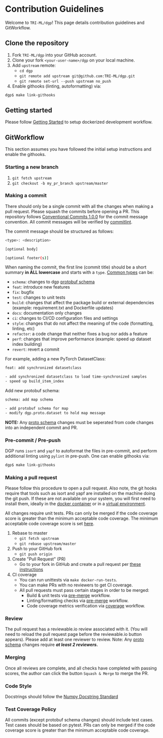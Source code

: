 # Contribution Guidelines

Welcome to `TRI-ML/dgp`! This page details contribution guidelines and GitWorkflow.

## Clone the repository

1. Fork `TRI-ML/dgp` into your GitHub account.
2. Clone your fork `<your-user-name>/dgp` on your local machine.
3. Add `upstream` remote:
   - `cd dgp`
   - `git remote add upstream git@github.com:TRI-ML/dgp.git`
   - `git remote set-url --push upstream no_push`
4. Enable githooks (linting, autoformatting) via:

```sh
dgp$ make link-githooks
```

## Getting started

Please follow [Getting Started](GETTING_STARTED.md) to setup dockerized development workflow.

## GitWorkflow

This section assumes you have followed the initial setup instructions and enable the githooks.

### Starting a new branch

1. `git fetch upstream`
2. `git checkout -b my_pr_branch upstream/master`

### Making a commit

There should only be a single commit with all the changes when making a pull request. Please squash the commits before opening a PR.
This repository follows [Conventional Commits 1.0.0](https://www.conventionalcommits.org/en/v1.0.0/) for the commit message convention. All commit messages will be verified by [commitlint](https://github.com/conventional-changelog/commitlint).

The commit message should be structured as follows:

```sh
<type>: <description>

[optional body]

[optional footer(s)]
```

When naming the commit, the first line (commit title) should be a short summary **in ALL lowercase** and starts with a `type`. [Common types](https://github.com/conventional-changelog/commitlint/tree/master/@commitlint/config-conventional#type-enum) can be:

- `schema`: changes to dgp [protobuf schema](https://github.com/TRI-ML/dgp/tree/master/dgp/proto)
- `feat`: introduce new features
- `fix`: bugfix
- `test`: changes to unit tests
- `build`: changes that affect the package build or external dependencies (example: requirement.txt and Dockerfile updates)
- `docs`: documentation only changes
- `ci`: changes to CI/CD configuration files and settings
- `style`: changes that do not affect the meaning of the code (formatting, linting, etc)
- `refactor`: a code change that neither fixes a bug nor adds a feature
- `perf`: changes that improve performance (example: speed up dataset index building)
- `revert`: revert a commit

For example, adding a new PyTorch DatasetClass:

```sh
feat: add synchronized datasetclass

- add synchronized datasetclass to load time-synchronized samples
- speed up build_item_index
```

Add new protobuf schema:

```sh
schema: add map schema

- add protobuf schema for map
- modify dgp.proto.dataset to hold map message
```

**NOTE:** Any [proto schema](../dgp/proto) changes must be seperated from code changes into an independent commit and PR.

### Pre-commit / Pre-push

DGP runs `isort` and `yapf` to autoformat the files in pre-commit, and perform additional linting using `pylint` in pre-push. One can enable githooks via:

```sh
dgp$ make link-githooks
```

### Making a pull request

Please follow this procedure to open a pull request. Also note, the git hooks require that tools such as isort and yapf are installed on the machine doing the git push. If these are not available on your system, you will first need to install them, ideally in the [docker container](GETTING_STARTED.md#markdown-develop-within-docker) or in a [virtual environment](VIRTUAL_ENV.md).

All changes require unit tests. PRs can only be merged if the code coverage score is greater than the minimum acceptable code coverage. The minimum acceptable code coverage score is set [here](https://github.com/TRI-ML/dgp/blob/master/.github/workflows/coverage.yml#L15).

1. Rebase to master
   - `git fetch upstream`
   - `git rebase upstream/master`
2. Push to your GitHub fork
   - `git push origin`
3. Create "Pull Request" (PR)
   - Go to your fork in GitHub and create a pull request per [these instructions](https://docs.github.com/en/github/collaborating-with-issues-and-pull-requests/creating-a-pull-request)
4. CI coverage
   - You can run unittests via `make docker-run-tests`.
   - You can make PRs with no reviewers to get CI coverage.
   - All pull requests must pass certain stages in order to be merged:
     - Build & unit tests via [pre-merge](https://github.com/TRI-ML/dgp/actions/workflows/pre-merge.yml) workflow.
     - Linting/formatting checks via [pre-merge](https://github.com/TRI-ML/dgp/actions/workflows/pre-merge.yml) workflow.
     - Code coverage metrics verification via [coverage](https://github.com/TRI-ML/dgp/actions/workflows/coverage.yml) workflow.

### Review

The pull request has a reviewable.io review associated with it. (You will need to reload the pull request page before the reviewable.io button appears). Please add at least one reviewer to review.
Note: Any [proto schema](../dgp/proto) changes require _**at least 2 reviewers.**_

### Merging

Once all reviews are complete, and all checks have completed with passing scores, the author can click the button `Squash & Merge` to merge the PR.

### Code Style

Docstrings should follow the [Numpy Docstring Standard](https://numpydoc.readthedocs.io/en/latest/format.html#docstring-standard)

### Test Coverage Policy

All commits (except protobuf schema changes) should include test cases. Test cases should be based on pytest. PRs can only be merged if the code coverage score is greater than the minimum acceptable code coverage.
